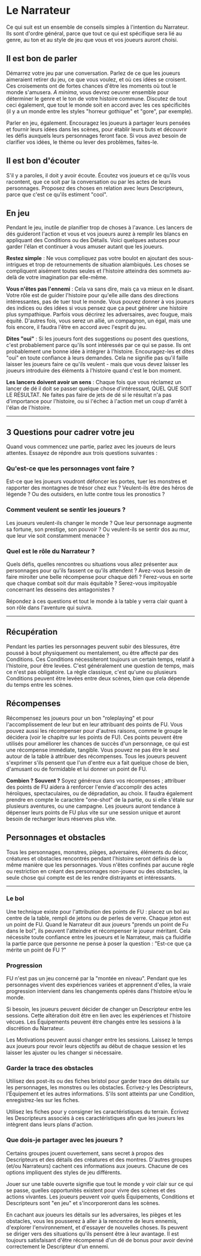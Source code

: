# Le Narrateur

Ce qui suit est un ensemble de conseils simples à l'intention du Narrateur. Ils sont d'ordre général, parce que tout ce qui est spécifique sera lié au genre, au ton et au style de jeu que vous et vos joueurs auront choisi.

## Il est bon de parler

Démarrez votre jeu par une conversation. Parlez de ce que les joueurs aimeraient retirer du jeu, ce que vous voulez, et où ces idées se croisent. Ces croisements ont de fortes chances d'être les moments où tout le monde s'amusera. *A minima*, vous devrez oeuvrer ensemble pour déterminer le genre et le ton de votre histoire commune. Discutez de tout ceci également, que tout le monde soit en accord avec les ces spécificités (il y a un monde entre les styles "horreur gothique" et "gore", par exemple).

Parler en jeu, également. Encouragez les joueurs à partager leurs pensées et fournir leurs idées dans les scènes, pour établir leurs buts et découvrir les défis auxquels leurs personnages feront face. Si vous avez besoin de clarifier vos idées, le thème ou lever des problèmes, faites-le.

## Il est bon d'écouter

S'il y a paroles, il doit y avoir écoute. Écoutez vos joueurs et ce qu'ils vous racontent, que ce soit par la conversation ou par les actes de leurs personnages. Proposez des choses en relation avec leurs Descripteurs, parce que c'est ce qu'ils estiment "cool".


## En jeu

Pendant le jeu, inutile de planifier trop de choses à l'avance. Les lancers de dés guideront l'action et vous et vos joueurs aurez à remplir les blancs en appliquant des Conditions ou des Détails. Voici quelques astuces pour garder l'élan et continuer à vous amuser autant que les joueurs.

**Restez simple** : Ne vous compliquez pas votre boulot en ajoutant des sous-intrigues et trop de retournements de situation alambiqués. Les choses se compliquent aisément toutes seules et l'histoire atteindra des sommets au-delà de votre imagination par elle-même.

**Vous n'êtes pas l'ennemi** : Cela va sans dire, mais ça va mieux en le disant. Votre rôle est de guider l'histoire pour qu'elle aille dans des directions intéressantes, pas de tuer tout le monde. Vous pouvez donner à vos joueurs des indices ou des idées si vous pensez que ça peut générer une histoire plus sympathique. Parfois vous décrirez les adversaires, avec fougue, mais équité. D'autres fois, vous serez un allié, un compagnon, un égal, mais une fois encore, il faudra l'être en accord avec l'esprit du jeu.

**Dites "oui"** : Si les joueurs font des suggestions ou posent des questions, c'est probablement parce qu'ils sont intéressés par ce qui se passe. Ils ont probablement une bonne idée à intégrer à l'histoire. Encouragez-les et dites "oui" en toute confiance à leurs demandes. Cela ne signifie pas qu'il faille laisser les joueurs faire ce qu'ils veulent - mais que vous devez laisser les joueurs introduire des éléments à l'histoire quand c'est le bon moment.

**Les lancers doivent avoir un sens** : Chaque fois que vous réclamez un lancer de dé il doit se passer quelque chose d'intéressant, QUEL QUE SOIT LE RÉSULTAT. Ne faites pas faire de jets de dé si le résultat n'a pas d'importance pour l'histoire, ou si l'échec à l'action met un coup d'arrêt à l'élan de l'histoire.

----

## 3 Questions pour cadrer votre jeu

Quand vous commencez une partie, parlez avec les joueurs de leurs attentes. Essayez de répondre aux trois questions suivantes :

### Qu'est-ce que les personnages vont faire ?

Est-ce que les joueurs voudront défoncer les portes, tuer les monstres et rapporter des montagnes de trésor chez eux ? Veulent-ils être des héros de légende ? Ou des outsiders, en lutte contre tous les pronostics ?

### Comment veulent se sentir les joueurs ?

Les joueurs veulent-ils changer le monde ? Que leur personnage augmente sa fortune, son prestige, son pouvoir ? Ou veulent-ils se sentir dos au mur, que leur vie soit constamment menacée ?

### Quel est le rôle du Narrateur ?

Quels défis, quelles rencontres ou situations vous allez présenter aux personnages pour qu'ils fassent ce qu'ils attendent ? Avez-vous besoin de faire miroiter une belle récompense pour chaque défi ? Ferez-vous en sorte que chaque combat soit dur mais équitable ? Serez-vous impitoyable concernant les desseins des antagonistes ?

Répondez à ces questions et tout le monde à la table y verra clair quant à son rôle dans l'aventure qui suivra.

----

## Récupération

Pendant les parties les personnages peuvent subir des blessures, être poussé à bout physiquement ou mentalement, ou être affecté par des Conditions. Ces Conditions nécessiteront toujours un certain temps, relatif à l'histoire, pour être levées. C'est généralement une question de temps, mais ce n'est pas obligatoire. La règle classique, c'est qu'une ou plusieurs Conditions peuvent être levées entre deux scènes, bien que cela dépende du temps entre les scènes.

## Récompenses

Récompensez les joueurs pour un bon "roleplaying" et pour l'accomplissement de leur but en leur attribuant des points de FU. Vous pouvez aussi les récompenser pour d'autres raisons, comme le groupe le décidera (voir le chapitre sur les points de FU). Ces points peuvent être utilisés pour améliorer les chances de succès d'un personnage, ce qui est une récompense immédiate, tangible. Vous pouvez ne pas être le seul autour de la table à attribuer des récompenses. Tous les joueurs peuvent s'exprimer s'ils pensent que l'un d'entre eux a fait quelque chose de bien, d'amusant ou de formidable et lui donner un point de FU.


**Combien ? Souvent ?** Soyez généreux dans vos récompenses ; attribuer des points de FU aidera à renforcer l'envie d'accomplir des actes héroïques, spectaculaires, ou de dépradation, au choix. Il faudra également prendre en compte le caractère "one-shot" de la partie, ou si elle s'étale sur plusieurs aventures, ou une campagne. Les joueurs auront tendance à dépenser leurs points de FU plus vite sur une session unique et auront besoin de recharger leurs réserves plus vite.

## Personnages et obstacles

Tous les personnages, monstres, pièges, adversaires, éléments du décor, créatures et obstacles rencontrés pendant l'histoire seront définis de la même manière que les personnages. Vous n'êtes confinés par aucune règle ou restriction en créant des personnages non-joueur ou des obstacles, la seule chose qui compte est de les rendre distrayants et intéressants.

----

### Le bol

Une technique existe pour l'attribution des points de FU : placez un bol au centre de la table, rempli de jetons ou de perles de verre. Chaque jeton est un point de FU. Quand le Narrateur dit aux joueurs "prends un point de Fu dans le bol", ils peuvent l'atteindre et récompenser le joueur méritant. Cela nécessite toute confiance entre les joueurs et le Narrateur, mais ça fluidifie la partie parce que personne ne pense à poser la question : "Est-ce que ça mérite un point de FU ?"

### Progression

FU n'est pas un jeu concerné par la "montée en niveau". Pendant que les personnages vivent des expériences variées et apprennent d'elles, la vraie progression intervient dans les changements opérés dans l'histoire et/ou le monde.

Si besoin, les joueurs peuvent décider de changer un Descripteur entre les sessions. Cette altération doit être en lien avec les expériences et l'histoire vécues. Les Équipements peuvent être changés entre les sessions à la discrétion du Narrateur.

Les Motivations peuvent aussi changer entre les sessions. Laissez le temps aux joueurs pour revoir leurs objectifs au début de chaque session et les laisser les ajuster ou les changer si nécessaire.

### Garder la trace des obstacles

Utilisez des post-its ou des fiches bristol pour garder trace des détails sur les personnages, les monstres ou les obstacles. Écrivez-y les Descripteurs, l'Équipement et les autres informations. S'ils sont atteints par une Condition, enregistrez-les sur les fiches.

Utilisez les fiches pour y consigner les caractéristiques du terrain. Écrivez les Descripteurs associés à ces caractéristiques afin que les joueurs les intègrent dans leurs plans d'action.

### Que dois-je partager avec les joueurs ?

Certains groupes jouent ouvertement, sans secret à propos des Descripteurs et des détails des créatures et des montres. D'autres groupes (et/ou Narrateurs) cachent ces informations aux joueurs. Chacune de ces options impliquent des styles de jeu différents.

Jouer sur une table ouverte signifie que tout le monde y voir clair sur ce qui se passe, quelles opportunités existent pour vivre des scènes et des actions vivantes. Les joueurs peuvent voir quels Équipements, Conditions et Descripteurs sont "en jeu" et s'incorporeront dans les scènes.

En cachant aux joueurs les détails sur les adversaires, les pièges et les obstacles, vous les pousserez à aller à la rencontre de leurs ennemis, d'explorer l'environnement, et d'essayer de nouvelles choses. Ils peuvent se diriger vers des situations qu'ils pensent être à leur avantage. Il est toujours satisfaisant d'être récompensé d'un dé de bonus pour avoir deviné correctement le Descripteur d'un ennemi.
